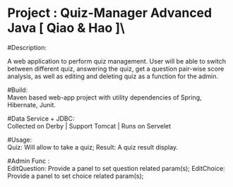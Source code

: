 # Project : Quiz-Manager Advanced Java [ Qiao & Hao ]\



#Description:

A web application to perform quiz management. User will be able to switch between different quiz, 
answering the quiz, get a question pair-wise score analysis, as well as editing and deleting quiz
as a function for the admin.

#Build:\
Maven based web-app project with utility dependencies of Spring, Hibernate, Junit. 

#Data Service + JDBC:\
Collected on Derby | Support Tomcat | Runs on Servelet

#Usage:\
Quiz: Will allow to take a quiz;
Result: A quiz result display.


#Admin Func :\
EditQuestion: Provide a panel to set question related param(s);
EditChoice: Provide a panel to set choice related param(s);



